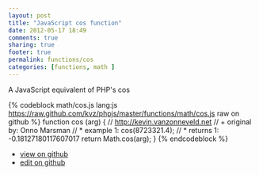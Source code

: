 ```yaml
---
layout: post
title: "JavaScript cos function"
date: 2012-05-17 18:49
comments: true
sharing: true
footer: true
permalink: functions/cos
categories: [functions, math ]
---
```

A JavaScript equivalent of PHP's cos
<!-- more -->
{% codeblock math/cos.js lang:js https://raw.github.com/kvz/phpjs/master/functions/math/cos.js raw on github %}
function cos (arg) {
    // http://kevin.vanzonneveld.net
    // +   original by: Onno Marsman
    // *     example 1: cos(8723321.4);
    // *     returns 1: -0.18127180117607017
    return Math.cos(arg);
}
{% endcodeblock %}
<ul>
 <li><a href="https://github.com/kvz/phpjs/blob/master/functions/math/cos.js">view on github</a></li>
 <li><a href="https://github.com/kvz/phpjs/edit/master/functions/math/cos.js">edit on github</a></li>
</ul>
